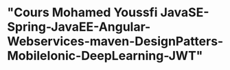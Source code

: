 # "Cours Mohamed Youssfi JavaSE-Spring-JavaEE-Angular-Webservices-maven-DesignPatters-MobileIonic-DeepLearning-JWT" 
